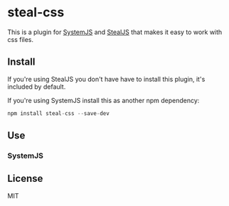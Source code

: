 # steal-css

This is a plugin for [SystemJS](https://github.com/systemjs/systemjs) and
[StealJS](http://stealjs.com/) that makes it easy to work with css files.

## Install

If you're using StealJS you don't have have to install this plugin, it's included by default.

If you're using SystemJS install this as another npm dependency:

```js
npm install steal-css --save-dev
```

## Use

### SystemJS

## License

MIT
